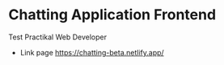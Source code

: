 # Chatting Application Frontend
Test Practikal Web Developer

- Link page https://chatting-beta.netlify.app/
